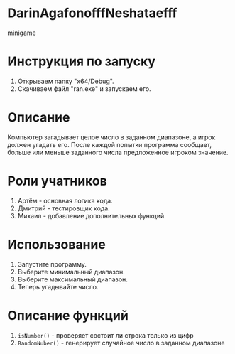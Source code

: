 # DarinAgafonofffNeshataefff
minigame
# Инструкция по запуску
1. Открываем папку "x64/Debug".
2. Скачиваем файл "ran.exe" и запускаем его.
# Описание
Компьютер загадывает целое число в заданном диапазоне, а игрок должен угадать его. После каждой попытки программа сообщает, больше или меньше заданного числа предложенное игроком значение.
 # Роли учатников
 1. Артём - основная логика кода.
 2. Дмитрий - тестировщик кода.
 3. Михаил - добавление дополнительных функций.
#  Использование
1. Запустите программу.
2. Выберите минимальный диапазон.
3. Выберите максимальный диапазон.
4. Теперь угадывайте число.
# Описание функций
1. ```isNumber()``` - проверяет состоит ли строка только из цифр
2. ```RandomNuber()``` - генерирует случайное число в заданном диапазоне

